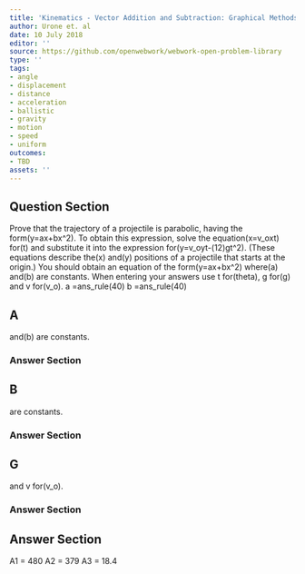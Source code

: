 ```yaml
---
title: 'Kinematics - Vector Addition and Subtraction: Graphical Methods'
author: Urone et. al
date: 10 July 2018
editor: ''
source: https://github.com/openwebwork/webwork-open-problem-library
type: ''
tags:
- angle
- displacement
- distance
- acceleration
- ballistic
- gravity
- motion
- speed
- uniform
outcomes:
- TBD
assets: ''
---
```


## Question Section 

Prove that the trajectory of a projectile is parabolic, having the form(y=ax+bx^2). To obtain this expression, solve the equation(x=v_oxt) for(t) and substitute it into the expression for(y=v_oyt-(12)gt^2).
(These equations describe the(x) and(y) positions of a projectile that starts at the origin.) You should obtain an equation of the form(y=ax+bx^2) where(a) and(b) are constants.
When entering your answers use t for(theta), g for(g) and v for(v_o).
a =ans_rule(40)
b =ans_rule(40)
## A
and(b) are constants.
### Answer Section
## B
are constants.
### Answer Section
## G
and v for(v_o).
### Answer Section


## Answer Section

A1 = 480
A2 = 379
A3 = 18.4